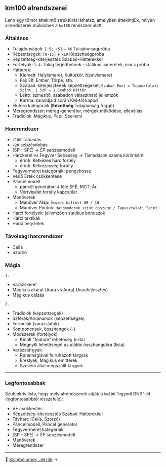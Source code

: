 ## km100 alrendszerei

Lenn egy tömör áttekintő struktúrát láthatsz, amelyben áttekintjük, milyen alrendszerek működnek a `km100` rendszere alatt.

### Általános

- Tulajdonságok: `[-5; +5]` + `k6` Tulajdonságpróba
- Képzettségek: `[0-15]` + `k10` Képzettségpróba
- Képzettség-kiterjesztés Szabad-Hátterekkel
- Fortélyok: `1-4.` fokig terjedhetnek - statikus ismeretek, nincs próba
- Hátterek:
    - Kiemelt: Helyismeret, Kultúrkör, Nyelvismeret
    - Faj: Elf, Ember, Törpe, stb.
    - Szabad: kiterjesztenek képzettségeket; `Szabad Pont = Tapasztalati Szint; 1 SzP = 1 Szabad Háttér`
    - Leíró: színesítő, szabadon választható jellemzők
    - Karma: kalandjaid során KM-től kapod
- Életerő kategóriák (**Edzettség** Tulajdonság függő)
- Méregrendszer: méreg-generátor, mérgek működése, ellenállás
- Tradíciók: Mágikus, Papi, Szellemi

### Harcrendszer

- `k100` Támadás
- `k20` sebzésdobás
- (SP - SFÉ) → ÉP sebzésmodell
- Harckeret  vs  Fegyver Sebesség → Támadások száma körönként
  - érinti: Kétkezes harc fortély
  - érinti: Kétkezesség fortély
- Fegyverméret kategóriák: pengehossz
- Védő Érték csökkentése
- Páncélmodell
  - páncél generátor: `4` féle SFÉ; MGT; Ár
  - Vértviselet fortély kapcsolat
- Manőverek:
    - Manőver Alap: `Összes költött HM / 10`
    - Manőver Pontok: `Harcmodorok szint összege / Tapasztalati Szint`
- Harci fortélyok: jellemzően statikus bónuszok
- Harci taktikák
- Harci helyzetek

### Távolsági harcrendszer

- Cella
- Szorzó

### Mágia

`1.`
- Varázskeret
- Mágikus akarat (Aura vs Aura)   (Aurafejlesztés)
- Mágikus célzás

`2.`
- Tradíciók   (képzettségek)
- Szférák/Arkánumok   (képzettségek)
- Formulák (varázslatok)
- Komponensek, összhangok  (-)
- Módszerek   (fortélyok)
  - Kínált "feature" lehetőség (lista)
  - Megnyílt lehetőséget az alábbi összhangokra  (lista)
- Varázstárgyak:
  - Rúnamágiával felruházott tárgyak
  - Ereklyék, Mágikus emitterek
  - Szellem által megszállt tárgyak

---
### Legfontosabbak

Szubjektív lista, hogy mely alrendszerek adják a `km100`  "egyedi DNS"-ét (legfontosabbtól visszafelé):

- VÉ csökkentés
- Képzettség-kiterjesztés Szabad-Hátterekkel
- Távharc (Cella, Szorzó)
- Páncélmodell, Páncél generátor
- Fegyverméret kategóriák
- (SP - SFÉ) → ÉP sebzésmodell
- Manőverek
- Méregrendszer

---

🔗 [Szimbólumok, Jelzők](005_szimbolumok_jelzok.md) →
